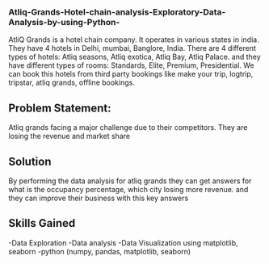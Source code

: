 ### Atliq-Grands-Hotel-chain-analysis-Exploratory-Data-Analysis-by-using-Python-
AtliQ Grands is a hotel chain company. It operates in various states in india. They have 4 hotels in Delhi, mumbai, Banglore, India.
There are 4 different types of hotels: Atliq seasons, Atliq exotica, Atliq Bay, Atliq Palace. and they have different types of rooms: Standards, Elite, Premium, Presidential. We can book this hotels from third party bookings like make your trip, logtrip, tripstar, atliq grands, offline bookings.
## Problem Statement: 
Atliq grands facing a major challenge due to their competitors. They are losing the revenue and market share
## Solution
By performing the data analysis for atliq grands they can get answers for what is the occupancy percentage, which city losing more revenue. and they can improve their business with this key answers
## Skills Gained
-Data Exploration
-Data analysis
-Data Visualization using matplotlib, seaborn
-python (numpy, pandas, matplotlib, seaborn)
